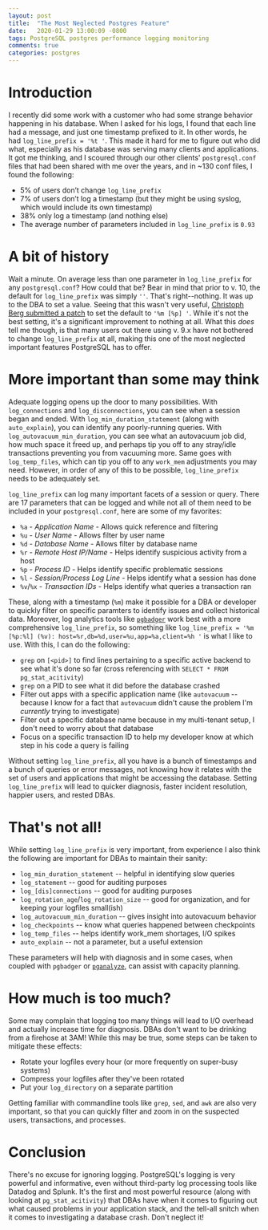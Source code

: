 ```yaml
---
layout: post
title:  "The Most Neglected Postgres Feature"
date:   2020-01-29 13:00:09 -0800
tags: PostgreSQL postgres performance logging monitoring
comments: true
categories: postgres
---
```


# Introduction
I recently did some work with a customer who had some strange behavior happening in his database.  When I asked for his logs, I found that each line had a message, and just one timestamp prefixed to it.  In other words, he had `log_line_prefix = '%t '`.  This made it hard for me to figure out who did what, especially as his database was serving many clients and applications.  It got me thinking, and I scoured through our other clients' `postgresql.conf` files that had been shared with me over the years, and in ~130 conf files, I found the following:

* 5% of users don’t change `log_line_prefix`
* 7% of users don’t log a timestamp (but they might be using syslog, which would include its own timestamp)
* 38% only log a timestamp (and nothing else)
* The average number of parameters included in `log_line_prefix` is `0.93`

# A bit of history
Wait a minute.  On average less than one parameter in `log_line_prefix` for any `postgresql.conf`?  How could that be?  Bear in mind that prior to v. 10, the default for `log_line_prefix` was simply `''`.  That's right--nothing.  It was up to the DBA to set a value.  Seeing that this wasn't very useful, [Christoph Berg submitted a patch](https://github.com/postgres/postgres/commit/7d3235ba42f8d5fc70c58e242702cc5e2e3549a6) to set the default to `'%m [%p] '`.  While it's not the best setting, it's a significant improvement to nothing at all.  What this *does* tell me though, is that many users out there using v. 9.x have not bothered to change `log_line_prefix` at all, making this one of the most neglected important features PostgreSQL has to offer.

# More important than some may think
Adequate logging opens up the door to many possibilities.  With `log_connections` and `log_disconnections`, you can see when a session began and ended.  With `log_min_duration_statement` (along with `auto_explain`), you can identify any poorly-running queries.  With `log_autovacuum_min_duration`, you can see what an autovacuum job did, how much space it freed up, and perhaps tip you off to any stray/idle transactions preventing you from vacuuming more.  Same goes with `log_temp_files`, which can tip you off to any `work_mem` adjustments you may need.  However, in order of any of this to be possible, `log_line_prefix` needs to be adequately set.

`log_line_prefix` can log many important facets of a session or query.  There are 17 parameters that can be logged and while not all of them need to be included in your `postgresql.conf`, here are some of my favorites:

* `%a` - _Application Name_ - Allows quick reference and filtering
* `%u` - _User Name_ - Allows filter by user name
* `%d` - _Database Name_ - Allows filter by database name
* `%r` - _Remote Host IP/Name_ - Helps identify suspicious activity from a host
* `%p` - _Process ID_ - Helps identify specific problematic sessions
* `%l` - _Session/Process Log Line_ - Helps identify what a session has done
* `%v`/`%x` - _Transaction IDs_ - Helps identify what queries a transaction ran

These, along with a timestamp (`%m`) make it possible for a DBA or developer to quickly filter on specific paramters to identify issues and collect historical data.  Moreover, log analytics tools like [`pgbadger`](https://github.com/darold/pgbadger) work best with a more comprehensive `log_line_prefix`, so something like `log_line_prefix = '%m [%p:%l] (%v): host=%r,db=%d,user=%u,app=%a,client=%h '` is what I like to use.  With this, I can do the following:

* `grep` on `[<pid>]` to find lines pertaining to a specific active backend to see what it's done so far (cross referencing with `SELECT * FROM pg_stat_acitivity`)
* `grep` on a PID to see what it did before the database crashed
* Filter out apps with a specific application name (like `autovacuum` -- because I know for a fact that `autovacuum` didn't cause the problem I'm _currently_ trying to investigate)
* Filter out a specific database name because in my multi-tenant setup, I don't need to worry about that database
* Focus on a specific transaction ID to help my developer know at which step in his code a query is failing

Without setting `log_line_prefix`, all you have is a bunch of timestamps and a bunch of queries or error messages, not knowing how it relates with the set of users and applications that might be accessing the database.  Setting `log_line_prefix` will lead to quicker diagnosis, faster incident resolution, happier users, and rested DBAs.

# That's not all!
While setting `log_line_prefix` is very important, from experience I also think the following are important for DBAs to maintain their sanity:

* `log_min_duration_statement` -- helpful in identifying slow queries
* `log_statement` -- good for auditing purposes
* `log_[dis]connections` -- good for auditing purposes
* `log_rotation_age`/`log_rotation_size` -- good for organization, and for keeping your logfiles small(ish)
* `log_autovacuum_min_duration` -- gives insight into autovacuum behavior
* `log_checkpoints` -- know what queries happened between checkpoints
* `log_temp_files` -- helps identify work_mem shortages, I/O spikes
* `auto_explain` -- not a parameter, but a useful extension

These parameters will help with diagnosis and in some cases, when coupled with `pgbadger` or [`pganalyze`](https://pganalyze.com/), can assist with capacity planning.

# How much is too much?
Some may complain that logging too many things will lead to I/O overhead and actually increase time for diagnosis.  DBAs don't want to be drinking from a firehose at 3AM!  While this may be true, some steps can be taken to mitigate these effects:

* Rotate your logfiles every hour (or more frequently on super-busy systems)
* Compress your logfiles after they've been rotated
* Put your `log_directory` on a separate partition

Getting familiar with commandline tools like `grep`, `sed`, and `awk` are also very important, so that you can quickly filter and zoom in on the suspected users, transactions, and processes.

# Conclusion
There's no excuse for ignoring logging. PostgreSQL's logging is very powerful and informative, even without third-party log processing tools like Datadog and Splunk.  It's the first and most powerful resource (along with looking at `pg_stat_acitivity`) that DBAs have when it comes to figuring out what caused problems in your application stack, and the tell-all snitch when it comes to investigating a database crash.  Don't neglect it!
